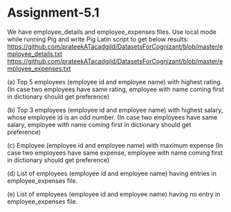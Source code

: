 # Assignment-5.1

We have employee_details and employee_expenses files. Use local mode while running Pig and
write Pig Latin script to get below results:
https://github.com/prateekATacadgild/DatasetsForCognizant/blob/master/employee_details.txt
https://github.com/prateekATacadgild/DatasetsForCognizant/blob/master/employee_expenses.txt

   (a) Top 5 employees (employee id and employee name) with highest rating. (In case two
employees have same rating, employee with name coming first in dictionary should get
preference)

   (b) Top 3 employees (employee id and employee name) with highest salary, whose employee id
is an odd number. (In case two employees have same salary, employee with name coming first
in dictionary should get preference)

   (c) Employee (employee id and employee name) with maximum expense (In case two
employees have same expense, employee with name coming first in dictionary should get
preference)

   (d) List of employees (employee id and employee name) having entries in employee_expenses
file.

   (e) List of employees (employee id and employee name) having no entry in employee_expenses
file.
